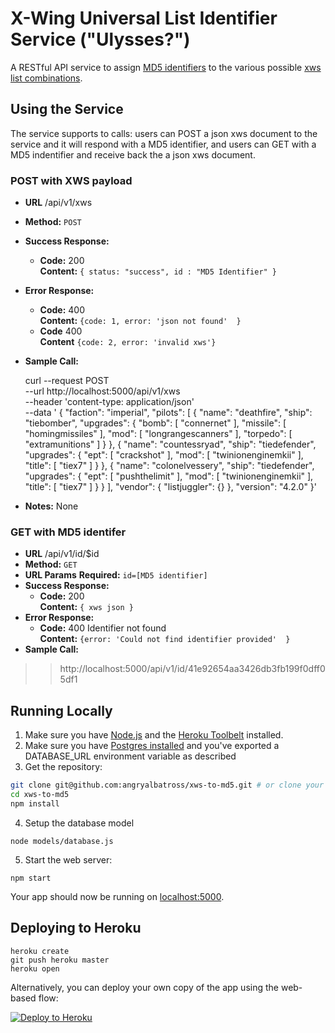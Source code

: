 # X-Wing Universal List Identifier Service ("Ulysses?")

A RESTful API service to assign [MD5 identifiers](https://en.wikipedia.org/wiki/MD5) to the various possible [xws list combinations](https://github.com/elistevens/xws-spec).

## Using the Service

The service supports to calls: users can POST a json xws document to the service and it will respond with a MD5 identifier, and users can GET with a MD5 indentifier and receive back the a json xws document.

### POST with XWS payload
* **URL**
  /api/v1/xws
* **Method:**
  `POST`
* **Success Response:**
  * **Code:** 200 <br />
    **Content:** `{ status: "success", id : "MD5 Identifier" }`
* **Error Response:**
  * **Code:** 400 <br />
    **Content:** `{code: 1, error: 'json not found'  }`
  * **Code** 400 <br />
    **Content** `{code: 2, error: 'invalid xws'}`  
* **Sample Call:**

    curl --request POST \
      --url http://localhost:5000/api/v1/xws \
      --header 'content-type: application/json' \
      --data '  {
    					"faction": "imperial",
    					"pilots": [
    						{
    							"name": "deathfire",
    							"ship": "tiebomber",
    							"upgrades": {
    								"bomb": [
    									"connernet"
    								],
    								"missile": [
    									"homingmissiles"
    								],
    								"mod": [
    									"longrangescanners"
    								],
    								"torpedo": [
    									"extramunitions"
    								]
    							}
    						},
    						{
    							"name": "countessryad",
    							"ship": "tiedefender",
    							"upgrades": {
    								"ept": [
    									"crackshot"
    								],
    								"mod": [
    									"twinionenginemkii"
    								],
    								"title": [
    									"tiex7"
    								]
    							}
    						},
    						{
    							"name": "colonelvessery",
    							"ship": "tiedefender",
    							"upgrades": {
    								"ept": [
    									"pushthelimit"
    								],
    								"mod": [
    									"twinionenginemkii"
    								],
    								"title": [
    									"tiex7"
    								]
    							}
    						}
    					],
    					"vendor": {
    						"listjuggler": {}
    					},
    					"version": "4.2.0"
    				}'
* **Notes:**
    None
### GET with MD5 identifer
* **URL**
  /api/v1/id/$id
* **Method:**
  `GET`
*  **URL Params** 
   **Required:**
   `id=[MD5 identifier]`
* **Success Response:**
  * **Code:** 200 <br />
    **Content:** `{ xws json }`
* **Error Response:**
  * **Code:** 400 Identifier not found <br />
    **Content:** `{error: 'Could not find identifier provided'  }`
* **Sample Call:**
>>http://localhost:5000/api/v1/id/41e92654aa3426db3fb199f0dff05df1 

## Running Locally

1) Make sure you have [Node.js](http://nodejs.org/) and the [Heroku Toolbelt](https://toolbelt.heroku.com/) installed.
2) Make sure you have [Postgres installed](https://devcenter.heroku.com/articles/heroku-postgresql)  and you've exported a DATABASE_URL environment variable as described
3) Get the repository:
```sh
git clone git@github.com:angryalbatross/xws-to-md5.git # or clone your own fork
cd xws-to-md5
npm install
````
4) Setup the database model
```
node models/database.js
````
5) Start the web server:
```
npm start
```

Your app should now be running on [localhost:5000](http://localhost:5000/).

## Deploying to Heroku

```
heroku create
git push heroku master
heroku open
```

Alternatively, you can deploy your own copy of the app using the web-based flow:

[![Deploy to Heroku](https://www.herokucdn.com/deploy/button.png)](https://heroku.com/deploy)

